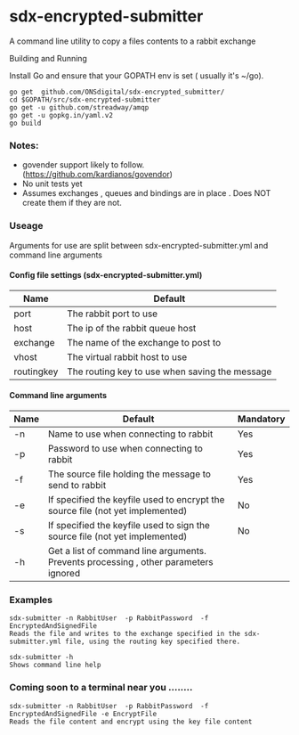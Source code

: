 # sdx-encrypted-submitter

A command line utility to copy a files contents to a rabbit exchange

Building and Running

Install Go and ensure that your GOPATH env is set ( usually it's ~/go).

```
go get  github.com/ONSdigital/sdx-encrypted_submitter/
cd $GOPATH/src/sdx-encrypted-submitter
go get -u github.com/streadway/amqp
go get -u gopkg.in/yaml.v2
go build
```

### Notes: 
* govender support likely to follow. (https://github.com/kardianos/govendor)
* No unit tests yet
* Assumes exchanges , queues and bindings are in place . Does NOT create them if they are not.


### Useage

Arguments for use are split between sdx-encrypted-submitter.yml and command line arguments

#### Config file settings (sdx-encrypted-submitter.yml) 

Name | Default
-----|--------- 
port|The rabbit port to use 
host|The ip of the rabbit queue host
exchange|The name of the exchange to post to
vhost|The virtual rabbit host to use 
routingkey|The routing key to use when saving the message

#### Command line arguments

Name | Default | Mandatory
-----|---------|----------
-n|Name to use when connecting to rabbit|Yes
-p|Password to use when connecting to rabbit|Yes
-f|The source file holding the message to send to rabbit|Yes
-e|If specified the keyfile used to encrypt the source file (not yet implemented)|No
-s|If specified the keyfile used to sign the source file (not yet implemented)|No
-h|Get a list of command line arguments. Prevents processing , other parameters ignored
 


### Examples
```
sdx-submitter -n RabbitUser  -p RabbitPassword  -f EncryptedAndSignedFile
Reads the file and writes to the exchange specified in the sdx-submitter.yml file, using the routing key specified there.
```
```
sdx-submitter -h  
Shows command line help
```

### Coming soon to a terminal near you ........
```
sdx-submitter -n RabbitUser  -p RabbitPassword  -f EncryptedAndSignedFile -e EncryptFile
Reads the file content and encrypt using the key file content 

```



